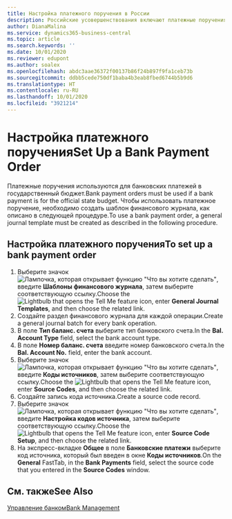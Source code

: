 ```yaml
---
title: Настройка платежного поручения в России
description: Российские усовершенствования включают платежные поручения.
author: DianaMalina
ms.service: dynamics365-business-central
ms.topic: article
ms.search.keywords: ''
ms.date: 10/01/2020
ms.reviewer: edupont
ms.author: soalex
ms.openlocfilehash: abdc3aae36372f00137b86f24b897f9fa1ceb73b
ms.sourcegitcommit: ddbb5cede750df1baba4b3eab8fbed6744b5b9d6
ms.translationtype: HT
ms.contentlocale: ru-RU
ms.lasthandoff: 10/01/2020
ms.locfileid: "3921214"
---
```

# <a name="set-up-a-bank-payment-order"></a><span data-ttu-id="6e6da-103">Настройка платежного поручения</span><span class="sxs-lookup"><span data-stu-id="6e6da-103">Set Up a Bank Payment Order</span></span>

<span data-ttu-id="6e6da-104">Платежные поручения используются для банковских платежей в государственный бюджет.</span><span class="sxs-lookup"><span data-stu-id="6e6da-104">Bank payment orders must be used if a bank payment is for the official state budget.</span></span> <span data-ttu-id="6e6da-105">Чтобы использовать платежное поручение, необходимо создать шаблон финансового журнала, как описано в следующей процедуре.</span><span class="sxs-lookup"><span data-stu-id="6e6da-105">To use a bank payment order, a general journal template must be created as described in the following procedure.</span></span>

## <a name="to-set-up-a-bank-payment-order"></a><span data-ttu-id="6e6da-106">Настройка платежного поручения</span><span class="sxs-lookup"><span data-stu-id="6e6da-106">To set up a bank payment order</span></span>

1. <span data-ttu-id="6e6da-107">Выберите значок ![Лампочка, которая открывает функцию "Что вы хотите сделать"](../../media/ui-search/search_small.png "Что вы хотите сделать"), введите **Шаблоны финансового журнала**, затем выберите соответствующую ссылку.</span><span class="sxs-lookup"><span data-stu-id="6e6da-107">Choose the ![Lightbulb that opens the Tell Me feature](../../media/ui-search/search_small.png "Tell me what you want to do") icon, enter **General Journal Templates**, and then choose the related link.</span></span>
2. <span data-ttu-id="6e6da-108">Создайте раздел финансового журнала для каждой операции.</span><span class="sxs-lookup"><span data-stu-id="6e6da-108">Create a general journal batch for every bank operation.</span></span>
3. <span data-ttu-id="6e6da-109">В поле **Тип баланс. счета** выберите тип банковского счета.</span><span class="sxs-lookup"><span data-stu-id="6e6da-109">In the **Bal. Account Type** field, select the bank account type.</span></span>
4. <span data-ttu-id="6e6da-110">В поле **Номер баланс. счета** введите номер банковского счета.</span><span class="sxs-lookup"><span data-stu-id="6e6da-110">In the **Bal. Account No.** field, enter the bank account.</span></span>
5. <span data-ttu-id="6e6da-111">Выберите значок ![Лампочка, которая открывает функцию "Что вы хотите сделать"](../../media/ui-search/search_small.png "Что вы хотите сделать"), введите **Коды источников**, затем выберите соответствующую ссылку.</span><span class="sxs-lookup"><span data-stu-id="6e6da-111">Choose the ![Lightbulb that opens the Tell Me feature](../../media/ui-search/search_small.png "Tell me what you want to do") icon, enter **Source Codes**, and then choose the related link.</span></span>
6. <span data-ttu-id="6e6da-112">Создайте запись кода источника.</span><span class="sxs-lookup"><span data-stu-id="6e6da-112">Create a source code record.</span></span>
7. <span data-ttu-id="6e6da-113">Выберите значок ![Лампочка, которая открывает функцию "Что вы хотите сделать"](../../media/ui-search/search_small.png "Что вы хотите сделать"), введите **Настройка кодов источника**, затем выберите соответствующую ссылку.</span><span class="sxs-lookup"><span data-stu-id="6e6da-113">Choose the ![Lightbulb that opens the Tell Me feature](../../media/ui-search/search_small.png "Tell me what you want to do") icon, enter **Source Code Setup**, and then choose the related link.</span></span>
8. <span data-ttu-id="6e6da-114">На экспресс-вкладке **Общее** в поле **Банковские платежи** выберите код источника, который был введен в окне **Коды источников**.</span><span class="sxs-lookup"><span data-stu-id="6e6da-114">On the **General** FastTab, in the **Bank Payments** field, select the source code that you entered in the **Source Codes** window.</span></span>

## <a name="see-also"></a><span data-ttu-id="6e6da-115">См. также</span><span class="sxs-lookup"><span data-stu-id="6e6da-115">See Also</span></span>

 [<span data-ttu-id="6e6da-116">Управление банком</span><span class="sxs-lookup"><span data-stu-id="6e6da-116">Bank Management</span></span>](Bank-Management.md)  
